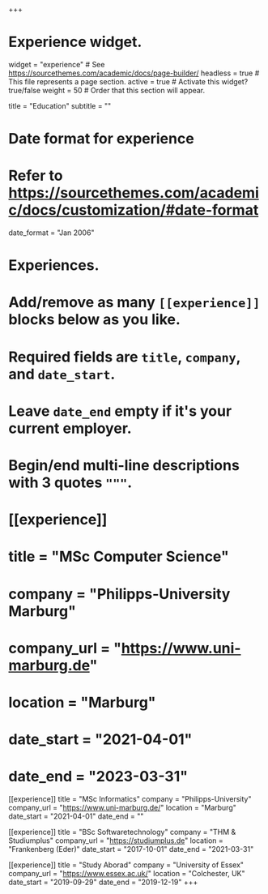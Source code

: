 +++
# Experience widget.
widget = "experience"  # See https://sourcethemes.com/academic/docs/page-builder/
headless = true  # This file represents a page section.
active = true  # Activate this widget? true/false
weight = 50  # Order that this section will appear.

title = "Education"
subtitle = ""

# Date format for experience
#   Refer to https://sourcethemes.com/academic/docs/customization/#date-format
date_format = "Jan 2006"

# Experiences.
#   Add/remove as many `[[experience]]` blocks below as you like.
#   Required fields are `title`, `company`, and `date_start`.
#   Leave `date_end` empty if it's your current employer.
#   Begin/end multi-line descriptions with 3 quotes `"""`.
# [[experience]]
#  title = "MSc Computer Science"
#  company = "Philipps-University Marburg"
#  company_url = "https://www.uni-marburg.de"
#  location = "Marburg"
#  date_start = "2021-04-01"
#  date_end = "2023-03-31"

[[experience]]
  title = "MSc Informatics"
  company = "Philipps-University"
  company_url = "https://www.uni-marburg.de/"
  location = "Marburg"
  date_start = "2021-04-01"
  date_end = ""

[[experience]]
  title = "BSc Softwaretechnology"
  company = "THM & Studiumplus"
  company_url = "https://studiumplus.de"
  location = "Frankenberg (Eder)"
  date_start = "2017-10-01"
  date_end = "2021-03-31"

[[experience]]
  title = "Study Aborad"
  company = "University of Essex"
  company_url = "https://www.essex.ac.uk/"
  location = "Colchester, UK"
  date_start = "2019-09-29"
  date_end = "2019-12-19"
+++
